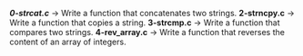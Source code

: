 ***0-strcat.c*** -> Write a function that concatenates two strings.
**2-strncpy.c** -> Write a function that copies a string.
**3-strcmp.c** -> Write a function that compares two strings.
**4-rev_array.c** -> Write a function that reverses the content of an array of integers.

